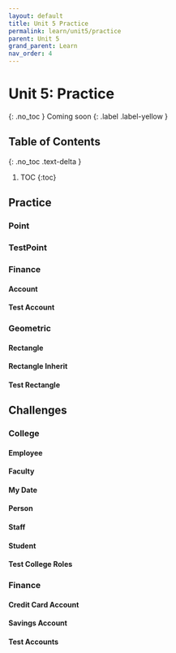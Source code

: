 ```yaml
---
layout: default
title: Unit 5 Practice
permalink: learn/unit5/practice
parent: Unit 5
grand_parent: Learn
nav_order: 4
---
```


# Unit 5: Practice
{: .no_toc }
Coming soon
{: .label .label-yellow }

## Table of Contents
{: .no_toc .text-delta }

1. TOC
{:toc}

## Practice

### Point

### TestPoint

### Finance
#### Account
#### Test Account

### Geometric
#### Rectangle
#### Rectangle Inherit
#### Test Rectangle

## Challenges

### College
#### Employee
#### Faculty
#### My Date
#### Person
#### Staff
#### Student
#### Test College Roles

### Finance
#### Credit Card Account
#### Savings Account
#### Test Accounts
